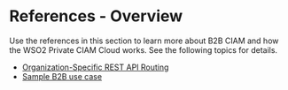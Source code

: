 # References - Overview

Use the references in this section to learn more about B2B CIAM and how the WSO2 Private CIAM Cloud works. See the following topics for details.

<!--
- [Architectures](../../references/architecture)
-->

- [Organization-Specific REST API Routing](../../references/org-domains-urls)
- [Sample B2B use case](../../references/sample-b2b-use-case)
